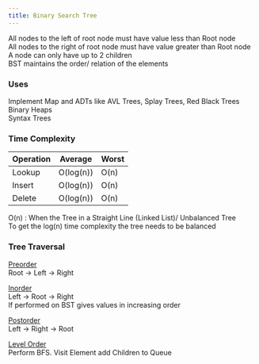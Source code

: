 ```yaml
---
title: Binary Search Tree
---
```


All nodes to the left of root node must have value less than Root node  
All nodes to the right of root node must have value greater than Root node  
A node can only have up to 2 children  
BST maintains the order/ relation of the elements

### Uses

Implement Map and ADTs like AVL Trees, Splay Trees, Red Black Trees  
Binary Heaps  
Syntax Trees

### Time Complexity

|Operation|Average|Worst|
|---------|-------|-----|
|Lookup|O(log(n))|O(n)|
|Insert|O(log(n))|O(n)|
|Delete|O(log(n))|O(n)|

O(n) : When the Tree in a Straight Line (Linked List)/ Unbalanced Tree  
To get the log(n) time complexity the tree needs to be balanced

### Tree Traversal

<u>Preorder</u>  
Root -> Left -> Right

<u>Inorder</u>  
Left -> Root -> Right  
If performed on BST gives values in increasing order

<u>Postorder</u>  
Left -> Right -> Root

<u>Level Order</u>  
Perform BFS. Visit Element add Children to Queue